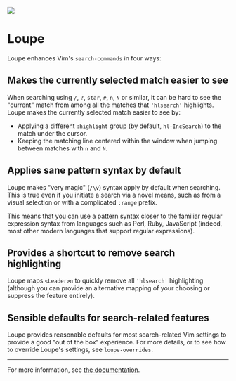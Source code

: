 ![](https://raw.githubusercontent.com/wincent/loupe/media/loupe-small.jpg)

# Loupe

Loupe enhances Vim's `search-commands` in four ways:

## Makes the currently selected match easier to see

When searching using `/`, `?`, `star`, `#`, `n`, `N` or similar, it can be hard to see the "current" match from among all the matches that `'hlsearch'` highlights. Loupe makes the currently selected match easier to see by:

- Applying a different `:highlight` group (by default, `hl-IncSearch`) to the match under the cursor.
- Keeping the matching line centered within the window when jumping between matches with `n` and `N`.

## Applies sane pattern syntax by default

Loupe makes "very magic" (`/\v`) syntax apply by default when searching. This is true even if you initiate a search via a novel means, such as from a visual selection or with a complicated `:range` prefix.

This means that you can use a pattern syntax closer to the familiar regular expression syntax from languages such as Perl, Ruby, JavaScript (indeed, most other modern languages that support regular expressions).

## Provides a shortcut to remove search highlighting

Loupe maps `<Leader>n` to quickly remove all `'hlsearch'` highlighting (although you can provide an alternative mapping of your choosing or suppress the feature entirely).

## Sensible defaults for search-related features

Loupe provides reasonable defaults for most search-related Vim settings to provide a good "out of the box" experience. For more details, or to see how to override Loupe's settings, see `loupe-overrides`.

---

For more information, see [the documentation](https://github.com/wincent/loupe/blob/master/doc/loupe.txt).
